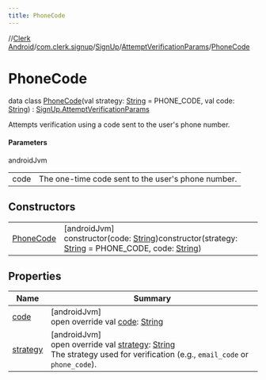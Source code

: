 ```yaml
---
title: PhoneCode
---
```

//[Clerk Android](../../../../../index.html)/[com.clerk.signup](../../../index.html)/[SignUp](../../index.html)/[AttemptVerificationParams](../index.html)/[PhoneCode](index.html)



# PhoneCode

data class [PhoneCode](index.html)(val strategy: [String](https://kotlinlang.org/api/latest/jvm/stdlib/kotlin-stdlib/kotlin/-string/index.html) = PHONE_CODE, val code: [String](https://kotlinlang.org/api/latest/jvm/stdlib/kotlin-stdlib/kotlin/-string/index.html)) : [SignUp.AttemptVerificationParams](../index.html)

Attempts verification using a code sent to the user's phone number.



#### Parameters


androidJvm

| | |
|---|---|
| code | The one-time code sent to the user's phone number. |



## Constructors


| | |
|---|---|
| [PhoneCode](-phone-code.html) | [androidJvm]<br>constructor(code: [String](https://kotlinlang.org/api/latest/jvm/stdlib/kotlin-stdlib/kotlin/-string/index.html))constructor(strategy: [String](https://kotlinlang.org/api/latest/jvm/stdlib/kotlin-stdlib/kotlin/-string/index.html) = PHONE_CODE, code: [String](https://kotlinlang.org/api/latest/jvm/stdlib/kotlin-stdlib/kotlin/-string/index.html)) |


## Properties


| Name | Summary |
|---|---|
| [code](code.html) | [androidJvm]<br>open override val [code](code.html): [String](https://kotlinlang.org/api/latest/jvm/stdlib/kotlin-stdlib/kotlin/-string/index.html) |
| [strategy](strategy.html) | [androidJvm]<br>open override val [strategy](strategy.html): [String](https://kotlinlang.org/api/latest/jvm/stdlib/kotlin-stdlib/kotlin/-string/index.html)<br>The strategy used for verification (e.g., `email_code` or `phone_code`). |

